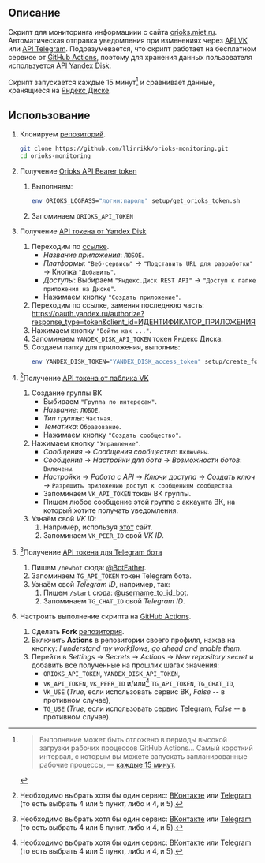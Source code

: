 ## Описание
Скрипт для мониторинга информациии с сайта [orioks.miet.ru](https://orioks.miet.ru/). Автоматическая отправка уведомления при изменениях через [API VK](https://dev.vk.com/) или [API Telegram](https://core.telegram.org/bots/api). Подразумевается, что скрипт работает на бесплатном сервисе от [GitHub Actions](https://github.com/features/actions), поэтому для хранения данных пользователя используется [API Yandex Disk](https://yandex.ru/dev/disk/rest/).

Скрипт запускается каждые 15 минут[^1] и сравнивает данные, хранящиеся на [Яндекс Диске](https://disk.yandex.ru/).


[^1]: > Выполнение может быть отложено в периоды высокой загрузки рабочих процессов GitHub Actions... Самый короткий интервал, с которым вы можете запускать запланированные рабочие процессы, — [каждые 15 минут](https://docs.github.com/en/actions/using-workflows/events-that-trigger-workflows#schedule).


## Использование
1. Клонируем [репозиторий](https://github.com/llirrikk/orioks-monitoring).
    ```bash
    git clone https://github.com/llirrikk/orioks-monitoring.git
    cd orioks-monitoring
    ```


2. Получение [Orioks API Bearer token](https://orioks.gitlab.io/student-api/auth.html)
    1. Выполняем:
        ```bash
        env ORIOKS_LOGPASS="логин:пароль" setup/get_orioks_token.sh
        ```
    2. Запоминаем `ORIOKS_API_TOKEN`


3. Получение [API токена от Yandex Disk](https://yandex.ru/dev/oauth/)
    1. Переходим по [ссылке](https://oauth.yandex.ru/client/new).
        - *Название приложения*:	`ЛЮБОЕ`.
        - *Платформы*: `"Веб-сервисы"` -> `"Подставить URL для разработки"` -> Кнопка `"Добавить"`.
        - *Доступы*: Выбираем `"Яндекс.Диск REST API"` -> `"Доступ к папке приложения на Диске"`.
        - Нажимаем кнопку `"Создать приложение"`.
    2. Переходим по ссылке, заменяя последнюю часть: 
        https://oauth.yandex.ru/authorize?response_type=token&client_id=ИДЕНТИФИКАТОР_ПРИЛОЖЕНИЯ
    3. Нажимаем кнопку `"Войти как ..."`.
    4. Запоминаем `YANDEX_DISK_API_TOKEN` токен Яндекс Диска.
    5. Создаем папку для приложения, выполнив:
        ```bash
        env YANDEX_DISK_TOKEN="YANDEX_DISK_access_token" setup/create_folder_yandex_disk.sh
        ```

4. [^2]Получение [API токена от паблика VK](https://dev.vk.com/)
    1. Создание группы ВК
        - Выбираем `"Группа по интересам"`.
        - *Название*: `ЛЮБОЕ`.
        - *Тип группы*: `Частная`.
        - *Тематика*: `Образование`.
        - Нажимаем кнопку `"Создать сообщество"`.
    2. Нажимаем кнопку `"Управление"`.
        - *Сообщения* -> *Сообщения сообщества*: `Включены`.
        - *Сообщения* -> *Настройки для бота* -> *Возможности ботов*: `Включены`.
        - *Настройки* -> *Работа с API* -> *Ключи доступа* -> *Создать ключ* -> `Разрешить приложению доступ к сообщениям сообщества`.
        - Запоминаем `VK_API_TOKEN` токен ВК группы.
        - Пишем любое сообщение этой группе с аккаунта ВК, на который хотите получать уведомления.
    3. Узнаём свой *VK ID*:
        1. Например, используя [этот](https://regvk.com/id/) сайт.
        2. Запоминаем `VK_PEER_ID` свой *VK ID*.


5. [^2]Получение [API токена для Telegram бота](https://core.telegram.org/bots/api)
    1. Пишем `/newbot` сюда: [@BotFather](https://t.me/botfather).
    2. Запоминаем `TG_API_TOKEN` токен Telegram бота.
    3. Узнаём свой *Telegram ID*, например, так:
        1. Пишем `/start` сюда: [@username_to_id_bot](http://t.me/username_to_id_bot).
        2. Запоминаем `TG_CHAT_ID` свой *Telegram ID*.


6. Настроить выполнение скрипта на [GitHub Actions](https://github.com/features/actions).
    1. Сделать **Fork** [репозитория](https://github.com/llirrikk/orioks-monitoring).
    2. Включить **Actions** в репозитории своего профиля, нажав на кнопку: *I understand my workflows, go ahead and enable them*.
    3. Перейти в *Settings* -> *Secrets* -> *Actions* -> *New repository secret* и добавить все полученные на прошлих шагах значения: 
        - `ORIOKS_API_TOKEN`, `YANDEX_DISK_API_TOKEN`,
        - `VK_API_TOKEN`, `VK_PEER_ID` и/или[^2] `TG_API_TOKEN`, `TG_CHAT_ID`,
        - `VK_USE` (*True*, если использовать сервис ВК, *False* -- в противном случае),
        - `TG_USE` (*True*, если использовать сервис Telegram, *False* -- в противном случае).


[^2]: Необходимо выбрать хотя бы один сервис: [ВКонтакте](https://vk.com/) или [Telegram](https://telegram.org/) (то есть выбрать 4 или 5 пункт, либо и 4, и 5).
